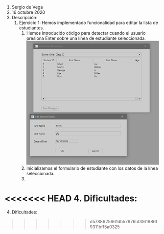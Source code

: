 1. Sergio de Vega
2. 16 octubre 2020
3. Descripción:
   1. Ejercicio 1: Hemos implementado funcionalidad para editar la lista de estudiantes.
      1. Hemos introducido código para detectar cuando el usuario presiona Enter sobre una línea de estudiante seleccionada.
      ![alt text](images/Captura1.png)
      2. Inicializamos el formulario de estudiante con los datos de la línea seleccionada.
      3. 
<<<<<<< HEAD
4. Dificultades:
=======
4. Dificultades:
>>>>>>> d5788625661db57976b0061986f9311bff5a0325
